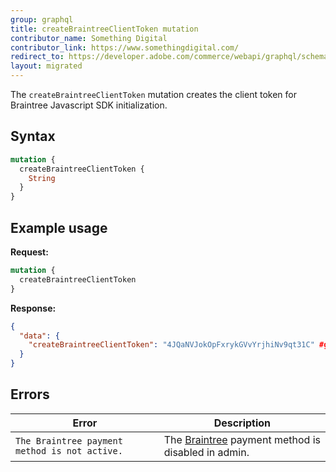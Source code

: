 ```yaml
---
group: graphql
title: createBraintreeClientToken mutation
contributor_name: Something Digital
contributor_link: https://www.somethingdigital.com/
redirect_to: https://developer.adobe.com/commerce/webapi/graphql/schema/checkout/mutations/create-braintree-client-token/
layout: migrated
---
```


The `createBraintreeClientToken` mutation creates the client token for Braintree Javascript SDK initialization.

## Syntax

```graphql
mutation {
  createBraintreeClientToken {
    String
  }
}
```

## Example usage

**Request:**

```graphql
mutation {
  createBraintreeClientToken
}
```

**Response:**

```json
{
  "data": {
    "createBraintreeClientToken": "4JQaNVJokOpFxrykGVvYrjhiNv9qt31C" #gitleaks:allow
  }
}
```

## Errors

Error | Description
--- | ---
`The Braintree payment method is not active.` | The [Braintree](https://docs.magento.com/m2/ee/user_guide/payment/braintree.html) payment method is disabled in admin.
